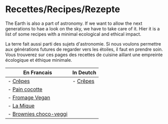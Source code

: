 # Recettes/Recipes/Rezepte

The Earth is also a part of astronomy. If we want to allow the next generations to hae a look on the sky, we have to take care of it.
Hier it is a list of some recipes with a minimal ecological and ethical impact.

La terre fait aussi parti des sujets d'astronomie. Si nous voulons permettre aux générations futures de regarder vers les étoiles, il faut en prendre soin.
Vous trouverez sur ces pages des recettes de cuisine aillant une empreinte écologique et éthique minimale.

| En Francais | In Deutch |
|---|---|
| - [Crêpes](Crepes/Crepes_fr.md) | - [Crêpes](Crepes/Crepes_de.md) |
| - [Pain cocotte](pot_bread/pot_bread_fr.md) |
| - [Fromage Vegan](Vegan_Cheese/Vegan_Cheese_fr.md) |
| - [La Mique](mique/mique_fr.md) |
| - [Brownies choco-veggi](Choco_veggi_brownie/Choco_veggi_brownie_fr.md) |


